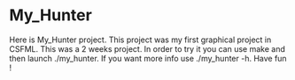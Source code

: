 # My_Hunter

Here is My_Hunter project. This project was my first graphical project in CSFML. This was a 2 weeks project.
In order to try it you can use make and then launch ./my_hunter. If you want more info use ./my_hunter -h.
Have fun !
